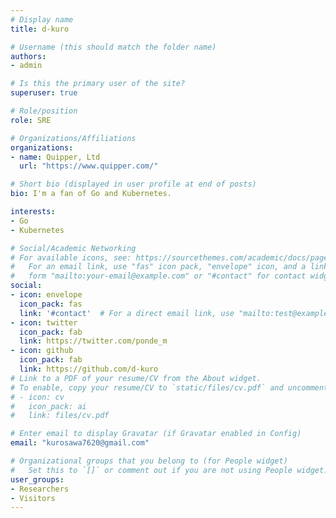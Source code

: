```yaml
---
# Display name
title: d-kuro

# Username (this should match the folder name)
authors:
- admin

# Is this the primary user of the site?
superuser: true

# Role/position
role: SRE

# Organizations/Affiliations
organizations:
- name: Quipper, Ltd
  url: "https://www.quipper.com/"

# Short bio (displayed in user profile at end of posts)
bio: I'm a fan of Go and Kubernetes.

interests:
- Go
- Kubernetes

# Social/Academic Networking
# For available icons, see: https://sourcethemes.com/academic/docs/page-builder/#icons
#   For an email link, use "fas" icon pack, "envelope" icon, and a link in the
#   form "mailto:your-email@example.com" or "#contact" for contact widget.
social:
- icon: envelope
  icon_pack: fas
  link: '#contact'  # For a direct email link, use "mailto:test@example.org".
- icon: twitter
  icon_pack: fab
  link: https://twitter.com/ponde_m
- icon: github
  icon_pack: fab
  link: https://github.com/d-kuro
# Link to a PDF of your resume/CV from the About widget.
# To enable, copy your resume/CV to `static/files/cv.pdf` and uncomment the lines below.
# - icon: cv
#   icon_pack: ai
#   link: files/cv.pdf

# Enter email to display Gravatar (if Gravatar enabled in Config)
email: "kurosawa7620@gmail.com"

# Organizational groups that you belong to (for People widget)
#   Set this to `[]` or comment out if you are not using People widget.
user_groups:
- Researchers
- Visitors
---
```


